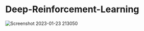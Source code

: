# Deep-Reinforcement-Learning

![Screenshot 2023-01-23 213050](https://user-images.githubusercontent.com/56114938/214114946-70ddea99-d1b8-468d-b7ee-bc65be3d8500.jpg)
